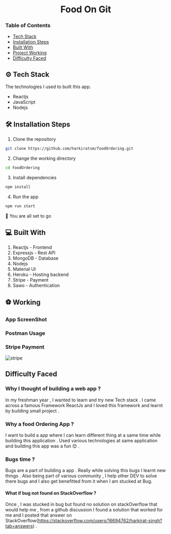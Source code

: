<h1 align="center">
     Food On Git
</h1>

### Table of Contents

- [Tech Stack](#tech-stack)
- [Installation Steps](#install-step)
- [Built With](#built-with)
- [Project Working](#project-working)
- [Difficulty Faced](#difficulty-faced)

## ⚙️ Tech Stack

The technologies I used to built this app.

- Reactjs
- JavaScript
- Nodejs

## 🛠️ Installation Steps

1. Clone the repository

```bash
git clone https://github.com/harkiratsm/foodOrdering.git
```

2. Change the working directory

```bash
cd foodOrdering
```

3. Install dependencies

```bash
npm install
```

4. Run the app

```bash
npm run start
```

🚀 You are all set to go

## 💻 Built With

1. Reactjs - Frontend
2. Expressjs - Rest API
3. MongoDB - Database
4. Nodejs
5. Material UI
6. Heroku - Hosting backend
7. Stripe - Payment
8. Sawo - Authentication

## ⚽ Working

### App ScreenShot

### Postman Usage

### Stripe Payment

![stripe](https://user-images.githubusercontent.com/71957674/130401193-c1c549c1-3606-498b-a6f4-1c1a745aa5f4.png)

## Difficulty Faced

### Why I thought of building a web app ?

In my freshman year , I wanted to learn and try new Tech stack . I came across a famous Framework ReactJs and I loved this framework and learnt by building small project .

### Why a food Ordering App ?

I want to build a app where I can learn different thing at a same time while building this application . Used various technologies at same application and building this app was a fun 😊 .

### Bugs time ?

Bugs are a part of building a app . Really while solving this bugs I learnt new things . Also being part of various community , I help other DEV to solve there bugs and I also get benefitted from it when I am stucked at Bug.

#### What if bug not found on StackOverflow ?

Once , I was stucked in bug but found no solution on stackOverflow that would help me , from a github discussion I found a solution that worked for me and I posted that answer on StackOverflow(https://stackoverflow.com/users/16694762/harkirat-singh?tab=answers) .

